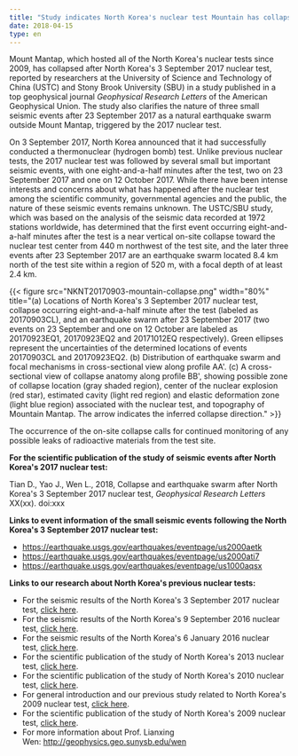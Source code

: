 ```yaml
---
title: "Study indicates North Korea's nuclear test Mountain has collapsed"
date: 2018-04-15
type: en
---
```


Mount Mantap, which hosted all of the North Korea's nuclear tests since
2009, has collapsed after North Korea's 3 September 2017 nuclear test,
reported by researchers at the University of Science and Technology of
China (USTC) and Stony Brook University (SBU) in a study published in a
top geophysical journal *Geophysical Research Letters* of the American
Geophysical Union. The study also clarifies the nature of three small
seismic events after 23 September 2017 as a natural earthquake swarm
outside Mount Mantap, triggered by the 2017 nuclear test.

On 3 September 2017, North Korea announced that it had successfully
conducted a thermonuclear (hydrogen bomb) test. Unlike previous nuclear
tests, the 2017 nuclear test was followed by several small but important
seismic events, with one eight-and-a-half minutes after the test, two on
23 September 2017 and one on 12 October 2017. While there have been
intense interests and concerns about what has happened after the nuclear
test among the scientific community, governmental agencies and the
public, the nature of these seismic events remains unknown. The USTC/SBU
study, which was based on the analysis of the seismic data recorded at
1972 stations worldwide, has determined that the first event occurring
eight-and-a-half minutes after the test is a near vertical on-site
collapse toward the nuclear test center from 440 m northwest of the test
site, and the later three events after 23 September 2017 are an
earthquake swarm located 8.4 km north of the test site within a region
of 520 m, with a focal depth of at least 2.4 km.

{{< figure src="NKNT20170903-mountain-collapse.png" width="80%" title="(a) Locations of North Korea's 3 September 2017 nuclear test, collapse occurring eight-and-a-half minute after the test (labeled as 20170903CL), and an earthquake swarm after 23 September 2017 (two events on 23 September and one on 12 October are labeled as 20170923EQ1, 20170923EQ2 and 20171012EQ respectively). Green ellipses represent the uncertainties of the determined locations of events 20170903CL and 20170923EQ2. (b) Distribution of earthquake swarm and focal mechanisms in cross-sectional view along profile AA'. (c) A cross-sectional view of collapse anatomy along profile BB', showing possible zone of collapse location (gray shaded region), center of the nuclear explosion (red star), estimated cavity (light red region) and elastic deformation zone (light blue region) associated with the nuclear test, and topography of Mountain Mantap. The arrow indicates the inferred collapse direction." >}}

The occurrence of the on-site collapse calls for continued monitoring of
any possible leaks of radioactive materials from the test site.

**For the scientific publication of the study of seismic events after
North Korea's 2017 nuclear test:**

Tian D., Yao J., Wen L., 2018, Collapse and earthquake swarm after North Korea's 3 September 2017 nuclear test, *Geophysical Research Letters* XX(xx). doi:xxx

**Links to event information of the small seismic events following the
North Korea's 3 September 2017 nuclear test:**

-   https://earthquake.usgs.gov/earthquakes/eventpage/us2000aetk
-   https://earthquake.usgs.gov/earthquakes/eventpage/us2000ati7
-   https://earthquake.usgs.gov/earthquakes/eventpage/us1000aqsx

**Links to our research about North Korea's previous nuclear tests:**

-   For the seismic results of the North Korea's 3 September 2017
    nuclear test, [click here](http://seis.ustc.edu.cn/en/nk-nuclear-test-20170903/).
-   For the seismic results of the North Korea's 9 September 2016
    nuclear test, [click here](http://seis.ustc.edu.cn/_s223/2016/0909/c10084a113807/page.psp).
-   For the seismic results of the North Korea's 6 January 2016 nuclear
    test, [click here](http://seis.ustc.edu.cn/_s223/2016/0909/c10084a113822/page.psp).
-   For the scientific publication of the study of North Korea's 2013
    nuclear test, [click here](http://222.195.83.195/wen/Reprints/ZhangWen13GRL.pdf).
-   For the scientific publication of the study of North Korea's 2010
    nuclear test, [click here](http://srl.geoscienceworld.org/content/early/2014/11/13/02201401170.full).
-   For general introduction and our previous study related to North
    Korea's 2009 nuclear test, [click here](http://geophysics.geo.sunysb.edu/wen/NK/index_2009.html).
-   For the scientific publication of the study of North Korea's 2009
    nuclear test, [click here](http://srl.geoscienceworld.org/cgi/content/extract/81/1/26).
-   For more information about Prof. Lianxing Wen: http://geophysics.geo.sunysb.edu/wen
